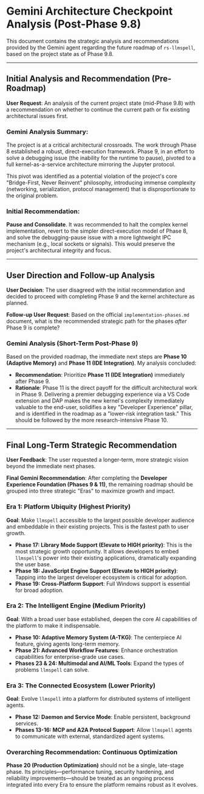 
# Gemini Architecture Checkpoint Analysis (Post-Phase 9.8)

This document contains the strategic analysis and recommendations provided by the Gemini agent regarding the future roadmap of `rs-llmspell`, based on the project state as of Phase 9.8.

---

## Initial Analysis and Recommendation (Pre-Roadmap)

**User Request**: An analysis of the current project state (mid-Phase 9.8) with a recommendation on whether to continue the current path or fix existing architectural issues first.

### Gemini Analysis Summary:

The project is at a critical architectural crossroads. The work through Phase 8 established a robust, direct-execution framework. Phase 9, in an effort to solve a debugging issue (the inability for the runtime to pause), pivoted to a full kernel-as-a-service architecture mirroring the Jupyter protocol. 

This pivot was identified as a potential violation of the project's core "Bridge-First, Never Reinvent" philosophy, introducing immense complexity (networking, serialization, protocol management) that is disproportionate to the original problem.

### Initial Recommendation:

**Pause and Consolidate**. It was recommended to halt the complex kernel implementation, revert to the simpler direct-execution model of Phase 8, and solve the debugging-pause issue with a more lightweight IPC mechanism (e.g., local sockets or signals). This would preserve the project's architectural integrity and focus.

---

## User Direction and Follow-up Analysis

**User Decision**: The user disagreed with the initial recommendation and decided to proceed with completing Phase 9 and the kernel architecture as planned.

**Follow-up User Request**: Based on the official `implementation-phases.md` document, what is the recommended strategic path for the phases *after* Phase 9 is complete?

### Gemini Analysis (Short-Term Post-Phase 9)

Based on the provided roadmap, the immediate next steps are **Phase 10 (Adaptive Memory)** and **Phase 11 (IDE Integration)**. My analysis concluded:

*   **Recommendation**: Prioritize **Phase 11 (IDE Integration)** immediately after Phase 9.
*   **Rationale**: Phase 11 is the direct payoff for the difficult architectural work in Phase 9. Delivering a premier debugging experience via a VS Code extension and DAP makes the new kernel's complexity immediately valuable to the end-user, solidifies a key "Developer Experience" pillar, and is identified in the roadmap as a "lower-risk integration task." This should be followed by the more research-intensive Phase 10.

---

## Final Long-Term Strategic Recommendation

**User Feedback**: The user requested a longer-term, more strategic vision beyond the immediate next phases.

**Final Gemini Recommendation**: After completing the **Developer Experience Foundation (Phases 9 & 11)**, the remaining roadmap should be grouped into three strategic "Eras" to maximize growth and impact.

### Era 1: Platform Ubiquity (Highest Priority)

**Goal**: Make `llmspell` accessible to the largest possible developer audience and embeddable in their existing projects. This is the fastest path to user growth.

*   **Phase 17: Library Mode Support (Elevate to HIGH priority)**: This is the most strategic growth opportunity. It allows developers to embed `llmspell`'s power into their existing applications, dramatically expanding the user base.
*   **Phase 18: JavaScript Engine Support (Elevate to HIGH priority)**: Tapping into the largest developer ecosystem is critical for adoption.
*   **Phase 19: Cross-Platform Support**: Full Windows support is essential for broad adoption.

### Era 2: The Intelligent Engine (Medium Priority)

**Goal**: With a broad user base established, deepen the core AI capabilities of the platform to make it indispensable.

*   **Phase 10: Adaptive Memory System (A-TKG)**: The centerpiece AI feature, giving agents long-term memory.
*   **Phase 21: Advanced Workflow Features**: Enhance orchestration capabilities for enterprise-grade use cases.
*   **Phases 23 & 24: Multimodal and AI/ML Tools**: Expand the types of problems `llmspell` can solve.

### Era 3: The Connected Ecosystem (Lower Priority)

**Goal**: Evolve `llmspell` into a platform for distributed systems of intelligent agents.

*   **Phase 12: Daemon and Service Mode**: Enable persistent, background services.
*   **Phases 13-16: MCP and A2A Protocol Support**: Allow `llmspell` agents to communicate with external, standardized agent systems.

### Overarching Recommendation: Continuous Optimization

**Phase 20 (Production Optimization)** should not be a single, late-stage phase. Its principles—performance tuning, security hardening, and reliability improvements—should be treated as an ongoing process integrated into every Era to ensure the platform remains robust as it evolves.
